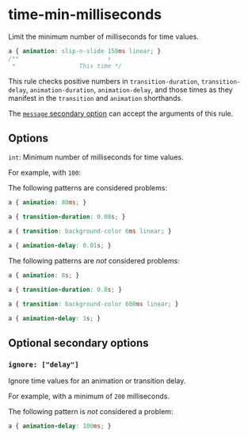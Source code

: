 # time-min-milliseconds

Limit the minimum number of milliseconds for time values.

<!-- prettier-ignore -->
```css
a { animation: slip-n-slide 150ms linear; }
/**                         ↑
 *                  This time */
```

This rule checks positive numbers in `transition-duration`, `transition-delay`, `animation-duration`, `animation-delay`, and those times as they manifest in the `transition` and `animation` shorthands.

The [`message` secondary option](https://github.com/stylelint/stylelint/16.10.0/docs/user-guide/configure.md#message) can accept the arguments of this rule.

## Options

`int`: Minimum number of milliseconds for time values.

For example, with `100`:

The following patterns are considered problems:

<!-- prettier-ignore -->
```css
a { animation: 80ms; }
```

<!-- prettier-ignore -->
```css
a { transition-duration: 0.08s; }
```

<!-- prettier-ignore -->
```css
a { transition: background-color 6ms linear; }
```

<!-- prettier-ignore -->
```css
a { animation-delay: 0.01s; }
```

The following patterns are _not_ considered problems:

<!-- prettier-ignore -->
```css
a { animation: 8s; }
```

<!-- prettier-ignore -->
```css
a { transition-duration: 0.8s; }
```

<!-- prettier-ignore -->
```css
a { transition: background-color 600ms linear; }
```

<!-- prettier-ignore -->
```css
a { animation-delay: 1s; }
```

## Optional secondary options

### `ignore: ["delay"]`

Ignore time values for an animation or transition delay.

For example, with a minimum of `200` milliseconds.

The following pattern is _not_ considered a problem:

<!-- prettier-ignore -->
```css
a { animation-delay: 100ms; }
```
